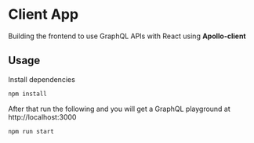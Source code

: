 # Client App

Building the frontend to use GraphQL APIs with React using **Apollo-client**

## Usage

Install dependencies

```bash
npm install
```

After that run the following and you will get a GraphQL playground at http://localhost:3000

```bash
npm run start
```
